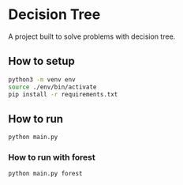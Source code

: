 # Decision Tree

A project built to solve problems with decision tree.

## How to setup

```bash
python3 -m venv env
source ./env/bin/activate
pip install -r requirements.txt
```

## How to run

```bash
python main.py
```

### How to run with forest

```bash
python main.py forest
```
